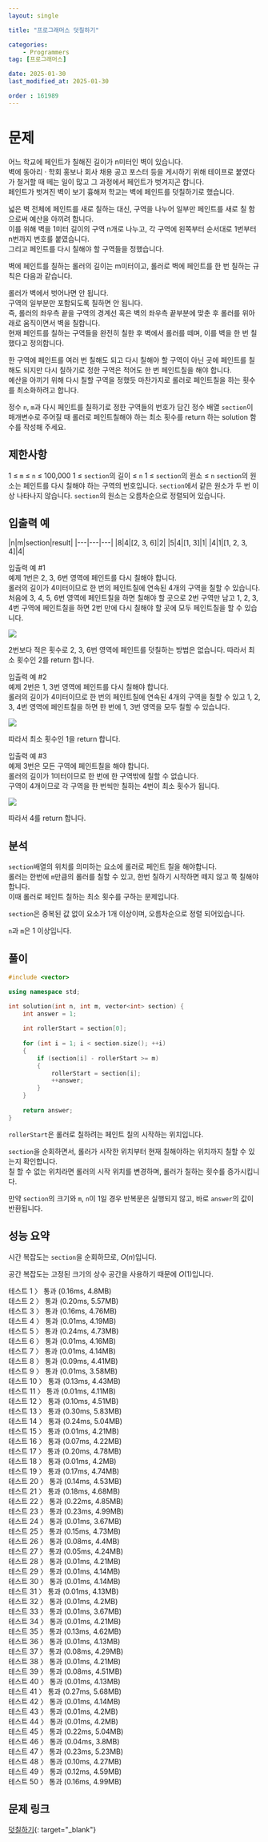 ```yaml
---
layout: single

title: "프로그래머스 덧칠하기"

categories:
    - Programmers
tag: [프로그래머스]

date: 2025-01-30
last_modified_at: 2025-01-30

order : 161989
---
```


# 문제

어느 학교에 페인트가 칠해진 길이가 n미터인 벽이 있습니다.  
벽에 동아리 · 학회 홍보나 회사 채용 공고 포스터 등을 게시하기 위해 테이프로 붙였다가 철거할 때 떼는 일이 많고 그 과정에서 페인트가 벗겨지곤 합니다.  
페인트가 벗겨진 벽이 보기 흉해져 학교는 벽에 페인트를 덧칠하기로 했습니다.

넓은 벽 전체에 페인트를 새로 칠하는 대신, 구역을 나누어 일부만 페인트를 새로 칠 함으로써 예산을 아끼려 합니다.  
이를 위해 벽을 1미터 길이의 구역 n개로 나누고, 각 구역에 왼쪽부터 순서대로 1번부터 n번까지 번호를 붙였습니다.  
그리고 페인트를 다시 칠해야 할 구역들을 정했습니다.

벽에 페인트를 칠하는 롤러의 길이는 m미터이고, 롤러로 벽에 페인트를 한 번 칠하는 규칙은 다음과 같습니다.

롤러가 벽에서 벗어나면 안 됩니다.  
구역의 일부분만 포함되도록 칠하면 안 됩니다.  
즉, 롤러의 좌우측 끝을 구역의 경계선 혹은 벽의 좌우측 끝부분에 맞춘 후 롤러를 위아래로 움직이면서 벽을 칠합니다.  
현재 페인트를 칠하는 구역들을 완전히 칠한 후 벽에서 롤러를 떼며, 이를 벽을 한 번 칠했다고 정의합니다.

한 구역에 페인트를 여러 번 칠해도 되고 다시 칠해야 할 구역이 아닌 곳에 페인트를 칠해도 되지만 다시 칠하기로 정한 구역은 적어도 한 번 페인트칠을 해야 합니다.  
예산을 아끼기 위해 다시 칠할 구역을 정했듯 마찬가지로 롤러로 페인트칠을 하는 횟수를 최소화하려고 합니다.

정수 `n`, `m`과 다시 페인트를 칠하기로 정한 구역들의 번호가 담긴 정수 배열 `section`이 매개변수로 주어질 때 롤러로 페인트칠해야 하는 최소 횟수를 return 하는 solution 함수를 작성해 주세요.

## 제한사항

1 ≤ `m` ≤ `n` ≤ 100,000
1 ≤ `section`의 길이 ≤ `n`
1 ≤ `section`의 원소 ≤ `n`
`section`의 원소는 페인트를 다시 칠해야 하는 구역의 번호입니다.
`section`에서 같은 원소가 두 번 이상 나타나지 않습니다.
`section`의 원소는 오름차순으로 정렬되어 있습니다.

## 입출력 예

|n|m|section|result|
|---|---|---|
|8|4|[2, 3, 6]|2|
|5|4|[1, 3]|1|
|4|1|[1, 2, 3, 4]|4|

입출력 예 #1  
예제 1번은 2, 3, 6번 영역에 페인트를 다시 칠해야 합니다.  
롤러의 길이가 4미터이므로 한 번의 페인트칠에 연속된 4개의 구역을 칠할 수 있습니다.  
처음에 3, 4, 5, 6번 영역에 페인트칠을 하면 칠해야 할 곳으로 2번 구역만 남고 1, 2, 3, 4번 구역에 페인트칠을 하면 2번 만에 다시 칠해야 할 곳에 모두 페인트칠을 할 수 있습니다.

![](https://grepp-programmers.s3.ap-northeast-2.amazonaws.com/files/production/7e657b3f-1e5b-4724-b053-9548b2cd17ba/img1.png)

2번보다 적은 횟수로 2, 3, 6번 영역에 페인트를 덧칠하는 방법은 없습니다. 따라서 최소 횟수인 2를 return 합니다.

입출력 예 #2  
예제 2번은 1, 3번 영역에 페인트를 다시 칠해야 합니다.  
롤러의 길이가 4미터이므로 한 번의 페인트칠에 연속된 4개의 구역을 칠할 수 있고 1, 2, 3, 4번 영역에 페인트칠을 하면 한 번에 1, 3번 영역을 모두 칠할 수 있습니다.

![](https://grepp-programmers.s3.ap-northeast-2.amazonaws.com/files/production/fb5be7bd-e792-4317-9868-f11e7aaf6f03/img2.png)

따라서 최소 횟수인 1을 return 합니다.

입출력 예 #3  
예제 3번은 모든 구역에 페인트칠을 해야 합니다.  
롤러의 길이가 1미터이므로 한 번에 한 구역밖에 칠할 수 없습니다.  
구역이 4개이므로 각 구역을 한 번씩만 칠하는 4번이 최소 횟수가 됩니다.

![](https://grepp-programmers.s3.ap-northeast-2.amazonaws.com/files/production/dddf1413-d81a-4199-a8e3-f10f58c59fcc/img3.png)

따라서 4를 return 합니다.

## 분석

`section`배열의 위치를 의미하는 요소에 롤러로 페인트 칠을 해야합니다.  
롤러는 한번에 `m`만큼의 롤러를 칠할 수 있고, 한번 칠하기 시작하면 떼지 않고 쭉 칠해야합니다.  
이때 롤러로 페인트 칠하는 최소 횟수를 구하는 문제입니다.

`section`은 중복된 값 없이 요소가 1개 이상이며, 오름차순으로 정렬 되어있습니다.

`n`과 `m`은 1 이상입니다.

## 풀이

```cpp
#include <vector>

using namespace std;

int solution(int n, int m, vector<int> section) {
    int answer = 1;
    
    int rollerStart = section[0];
    
    for (int i = 1; i < section.size(); ++i)
    {   
        if (section[i] - rollerStart >= m)
        {
            rollerStart = section[i];
            ++answer;
        }
    }
    
    return answer;
}
```

`rollerStart`은 롤러로 칠하려는 페인트 칠의 시작하는 위치입니다.

`section`을 순회하면서, 롤러가 시작한 위치부터 현재 칠해야하는 위치까지 칠할 수 있는지 확인합니다.  
칠 할 수 없는 위치라면 롤러의 시작 위치를 변경하며, 롤러가 칠하는 횟수를 증가시킵니다.

만약 `section`의 크기와 `m`, `n`이 1일 경우 반복문은 실행되지 않고, 바로 `answer`의 값이 반환됩니다.

## 성능 요약

시간 복잡도는 `section`을 순회하므로, $O(n)$입니다.

공간 복잡도는 고정된 크기의 상수 공간을 사용하기 때문에 $O(1)$입니다.

테스트 1 〉 통과 (0.16ms, 4.8MB)  
테스트 2 〉 통과 (0.20ms, 5.57MB)  
테스트 3 〉 통과 (0.16ms, 4.76MB)  
테스트 4 〉 통과 (0.01ms, 4.19MB)  
테스트 5 〉 통과 (0.24ms, 4.73MB)  
테스트 6 〉 통과 (0.01ms, 4.16MB)  
테스트 7 〉 통과 (0.01ms, 4.14MB)  
테스트 8 〉 통과 (0.09ms, 4.41MB)  
테스트 9 〉 통과 (0.01ms, 3.58MB)  
테스트 10 〉 통과 (0.13ms, 4.43MB)  
테스트 11 〉 통과 (0.01ms, 4.11MB)  
테스트 12 〉 통과 (0.10ms, 4.51MB)  
테스트 13 〉 통과 (0.30ms, 5.83MB)  
테스트 14 〉 통과 (0.24ms, 5.04MB)  
테스트 15 〉 통과 (0.01ms, 4.21MB)  
테스트 16 〉 통과 (0.07ms, 4.22MB)  
테스트 17 〉 통과 (0.20ms, 4.78MB)  
테스트 18 〉 통과 (0.01ms, 4.2MB)  
테스트 19 〉 통과 (0.17ms, 4.74MB)  
테스트 20 〉 통과 (0.14ms, 4.53MB)  
테스트 21 〉 통과 (0.18ms, 4.68MB)  
테스트 22 〉 통과 (0.22ms, 4.85MB)  
테스트 23 〉 통과 (0.23ms, 4.99MB)  
테스트 24 〉 통과 (0.01ms, 3.67MB)  
테스트 25 〉 통과 (0.15ms, 4.73MB)  
테스트 26 〉 통과 (0.08ms, 4.4MB)  
테스트 27 〉 통과 (0.05ms, 4.24MB)  
테스트 28 〉 통과 (0.01ms, 4.21MB)  
테스트 29 〉 통과 (0.01ms, 4.14MB)  
테스트 30 〉 통과 (0.01ms, 4.14MB)  
테스트 31 〉 통과 (0.01ms, 4.13MB)  
테스트 32 〉 통과 (0.01ms, 4.2MB)  
테스트 33 〉 통과 (0.01ms, 3.67MB)  
테스트 34 〉 통과 (0.01ms, 4.21MB)  
테스트 35 〉 통과 (0.13ms, 4.62MB)  
테스트 36 〉 통과 (0.01ms, 4.13MB)  
테스트 37 〉 통과 (0.08ms, 4.29MB)  
테스트 38 〉 통과 (0.01ms, 4.21MB)  
테스트 39 〉 통과 (0.08ms, 4.51MB)  
테스트 40 〉 통과 (0.01ms, 4.13MB)  
테스트 41 〉 통과 (0.27ms, 5.68MB)  
테스트 42 〉 통과 (0.01ms, 4.14MB)  
테스트 43 〉 통과 (0.01ms, 4.2MB)  
테스트 44 〉 통과 (0.01ms, 4.2MB)  
테스트 45 〉 통과 (0.22ms, 5.04MB)  
테스트 46 〉 통과 (0.04ms, 3.8MB)  
테스트 47 〉 통과 (0.23ms, 5.23MB)  
테스트 48 〉 통과 (0.10ms, 4.27MB)  
테스트 49 〉 통과 (0.12ms, 4.59MB)  
테스트 50 〉 통과 (0.16ms, 4.99MB)  

## 문제 링크

[덧칠하기](https://school.programmers.co.kr/learn/courses/30/lessons/161989){: target="_blank"}